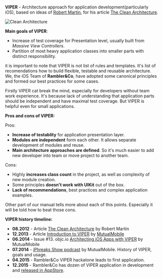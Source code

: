 **VIPER** - Architecture approach for application development(particularly iOS), based on ideas of [Robert Martin](http://blog.cleancoder.com/), for his article [The Clean Architecture](https://blog.8thlight.com/uncle-bob/2012/08/13/the-clean-architecture.html).

![Clean Architecture](http://i.imgur.com/rt9bUjo.png)

**Main goals of VIPER**:

- Increase of test coverage for Presentation level, usually built from *Massive View Controllers*.
- Partition of most heavy application classes into smaller parts with distinct responsibility.

it is important to note that VIPER is not list of rules and templates. It's list of recomendations how to build flexible, testable and reusable architecture. We, the iOS Team of **Rambler&Co**, have adopted some canonical principles and formed our best practices for some cases.

Firstly VIPER cat break the mind, especially for developers without team work experience. It's because lack of understanding that application parts should be independent and have maximal test coverage. But VIPER is helpful even for small applications.

**Pros and cons of VIPER:**

Pros:

- **Increase of testablity** for application presentation layer.
- **Modules are independent** form each other. It allows separate development of modules and reuse.
- **Main architecture approaches are defined**. So it's much easier to add new developer into team or move project to another team.

Cons:

- Highly **increases class count** in the project, as well as complexity of new module creation.
- Some principles **doesn't work with UIKit** out of the box.
- **Lack of recommendations**, best practices and complex application examples.

Other part of our manual tells more about each of this points. Especially it will be told how to beat those cons.

**VIPER history timeline:**

- **08.2012** - Article [The Clean Architecture](https://blog.8thlight.com/uncle-bob/2012/08/13/the-clean-architecture.html) by Robert Martin
- **12.2013** - Article [Introduction to VIPER](http://mutualmobile.github.io/blog/2013/12/04/viper-introduction/) by [MutualMobile](http://mutualmobile.github.io/)
- **06.2014** - Issue #13. objc.io [Architecting iOS Apps with VIPER](https://www.objc.io/issues/13-architecture/viper/) by MutualMobile
- **07.2014** - [iPhreaks Show podcast](https://itunes.apple.com/ru/podcast/the-iphreaks-show/id634022060?mt=2&i=316803444) by MutualMobile. History of VIPER, goals and usage.
- **04.2015** - Rambler&Co VIPER hackatone leads to first application.
- **12.2015** - Rambler&Co has dozen of VIPER application in development and [released in AppStore](https://itunes.apple.com/ru/developer/rambler-internet-holdings/id395455934).
